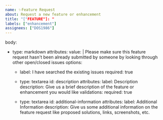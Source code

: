 ```yaml
---
name: ✨Feature Request
about: Request a new feature or enhancement
title: "["FEATURE"]: "
labels: ["enhancement"]
assignees: ["DOS1986"]
---
```

body:
- type: markdown
  attributes:
    value: |
      Please make sure this feature request hasn't been already submitted by someone by looking through other open/closed issues
    options:
    - label: I have searched the existing issues
      required: true
  - type: textarea
    id: description
    attributes:
      label: Description
      description: Give us a brief description of the feature or enhancement you would like
    validations:
      required: true

  - type: textarea
    id: additional-information
    attributes:
      label: Additional Information
      description: Give us some additional information on the feature request like proposed solutions, links, screenshots, etc.